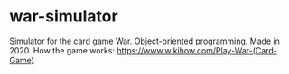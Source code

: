 # war-simulator
Simulator for the card game War. Object-oriented programming. Made in 2020.
How the game works: https://www.wikihow.com/Play-War-(Card-Game)
